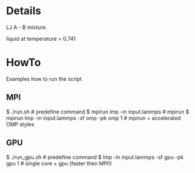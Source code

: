 # Details

LJ A - B mixture.

liquid at temperature =  0.741


# HowTo
Examples how to run the script

## MPI

$ ./run.sh  # predefine command
$ mpirun lmp -in input.lammps # mpirun
$ mpirun lmp -in input.lammps -sf omp -pk omp 1 # mpirun + accelerated OMP styles

## GPU

$ ./run_gpu.sh # predefine command
$ lmp -in input.lammps -sf gpu -pk gpu 1 # single core + gpu (faster then MPI!)

